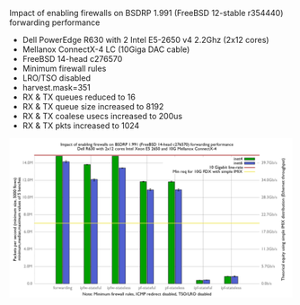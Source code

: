 Impact of enabling firewalls on BSDRP 1.991 (FreeBSD 12-stable r354440) forwarding performance
  - Dell PowerEdge R630 with 2 Intel E5-2650 v4 2.2Ghz (2x12 cores)
  - Mellanox ConnectX-4 LC (10Giga DAC cable)
  - FreeBSD 14-head c276570
  - Minimum firewall rules
  - LRO/TSO disabled
  - harvest.mask=351
  - RX & TX queues reduced to 16
  - RX & TX queue size increased to 8192
  - RX & TX coalese usecs increased to 200us
  - RX & TX pkts increased to 1024

![Impact of enabling firewalls on BSDRP 1.991 forwarding performance](graph.png)
